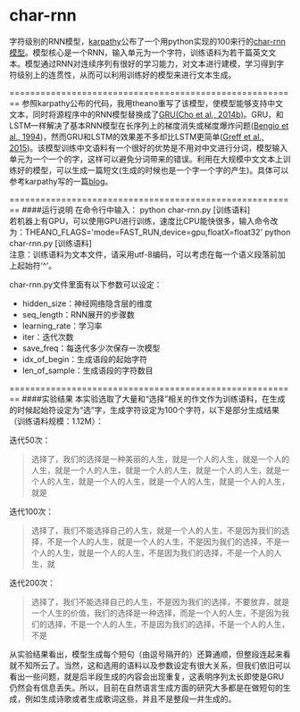 # char-rnn
字符级别的RNN模型，[karpathy](https://github.com/karpathy)公布了一个用python实现的100来行的[char-rnn模型](https://gist.github.com/karpathy/d4dee566867f8291f086)。模型核心是一个RNN，输入单元为一个字符，训练语料为若干篇英文文本。模型通过RNN对连续序列有很好的学习能力，对文本进行建模，学习得到字符级别上的连贯性，从而可以利用训练好的模型来进行文本生成。

========================================================
参照karpathy公布的代码，我用theano重写了该模型，使模型能够支持中文文本，同时将源程序中的RNN模型替换成了[GRU(Cho et al., 2014b)](http://arxiv.org/abs/1406.1078)。GRU，和LSTM一样解决了基本RNN模型在长序列上的梯度消失或梯度爆炸问题([Bengio et al., 1994](http://ieeexplore.ieee.org/xpl/login.jsp?tp=&arnumber=279181&url=http%3A%2F%2Fieeexplore.ieee.org%2Fxpls%2Fabs_all.jsp%3Farnumber%3D279181))，然而GRU和LSTM的效果差不多却比LSTM更简单([Greff et al., 2015](http://arxiv.org/abs/1503.04069))。该模型训练中文语料有一个很好的优势是不用对中文进行分词，模型输入单元为一个一个的字，这样可以避免分词带来的错误。利用在大规模中文文本上训练好的模型，可以生成一篇短文(生成的时候也是一个字一个字的产生)。具体可以参考karpathy写的一篇[blog](http://karpathy.github.io/2015/05/21/rnn-effectiveness/)。

========================================================
####运行说明
在命令行中输入： python char-rnn.py [训练语料]<br>
若机器上有GPU，可以使用GPU进行训练，速度比CPU能快很多，输入命令改为：THEANO_FLAGS='mode=FAST_RUN,device=gpu,floatX=float32' python char-rnn.py [训练语料]<br>
注意：训练语料为文本文件，请采用utf-8编码，可以考虑在每一个语义段落前加上起始符‘^’。


char-rnn.py文件里面有以下参数可以设定：
- hidden_size：神经网络隐含层的维度
- seq_length：RNN展开的步骤数
- learning_rate：学习率
- iter：迭代次数
- save_freq：每迭代多少次保存一次模型
- idx_of_begin：生成语段的起始字符
- len_of_sample：生成语段的字符数目

========================================================
####实验结果
本实验选取了大量和“选择”相关的作文作为训练语料，在生成的时候起始符设定为“选”字，生成字符设定为100个字符，以下是部分生成结果（训练语料规模：1.12M）：

迭代50次：

>选择了，我们的选择是一种美丽的人生，就是一个人的人生，就是一个人的人生，就是一个人的人生，就是一个人的人生，就是一个人的人生，就是一个人的人生，就是一个人的人生，就是一个人的人生，就是一个人的人生，就是

迭代100次：
 >选择了，我们不能选择自己的人生，就是一个人的人生，不是因为我们的选择，不是一个人的人生，就是一个人的人生，不是因为我们的选择，不是一个人的人生，就是一个人的人生，不是因为我们的选择，不是一个人的人生，就

迭代200次：
>选择了，我们不能选择自己的人生，不是因为我们的选择，不要放弃，就是一个人生的价值，我们的选择是一种选择，而是一个人的人生，不是因为我们的选择，不是一个人的人生，不是因为我们的选择，不是一个人的人生，不是

从实验结果看出，模型生成每个短句（由逗号隔开的）还算通顺，但整段连起来看就不知所云了。当然，这和选用的语料以及参数设定有很大关系，但我们依旧可以看出一些问题，就是后半段生成的内容会出现重复，这表明序列太长即使是GRU仍然会有信息丢失。所以，目前在自然语言生成方面的研究大多都是在做短句的生成，例如生成诗歌或者生成歌词这些，并且不是整段一并生成的。
